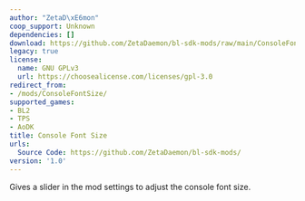 ```yaml
---
author: "ZetaD\xE6mon"
coop_support: Unknown
dependencies: []
download: https://github.com/ZetaDaemon/bl-sdk-mods/raw/main/ConsoleFontSize/ConsoleFontSize.zip
legacy: true
license:
  name: GNU GPLv3
  url: https://choosealicense.com/licenses/gpl-3.0
redirect_from:
- /mods/ConsoleFontSize/
supported_games:
- BL2
- TPS
- AoDK
title: Console Font Size
urls:
  Source Code: https://github.com/ZetaDaemon/bl-sdk-mods/
version: '1.0'
---
```

Gives a slider in the mod settings to adjust the console font size.